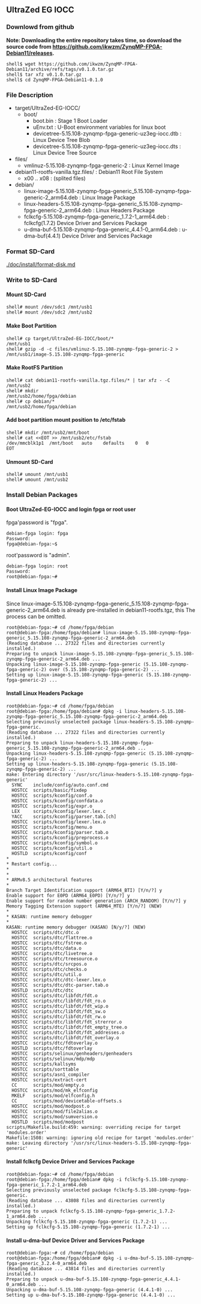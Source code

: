 ## UltraZed EG IOCC

### Downlowd from github

**Note: Downloading the entire repository takes time, so download the source code from https://github.com/ikwzm/ZynqMP-FPGA-Debian11/releases.**

```console
shell$ wget https://github.com/ikwzm/ZynqMP-FPGA-Debian11/archive/refs/tags/v0.1.0.tar.gz
shell$ tar xfz v0.1.0.tar.gz
shell$ cd ZynqMP-FPGA-Debian11-0.1.0
```

### File Description

 * target/UltraZed-EG-IOCC/
   + boot/
     - boot.bin                                                 : Stage 1 Boot Loader
     - uEnv.txt                                                 : U-Boot environment variables for linux boot
     - devicetree-5.15.108-zynqmp-fpga-generic-uz3eg-iocc.dtb   : Linux Device Tree Blob   
     - devicetree-5.15.108-zynqmp-fpga-generic-uz3eg-iocc.dts   : Linux Device Tree Source
 * files/
     - vmlinuz-5.15.108-zynqmp-fpga-generic-2                   : Linux Kernel Image
 * debian11-rootfs-vanilla.tgz.files/                           : Debian11 Root File System
   + x00 .. x08                                                 : (splited files)
 * debian/
   - linux-image-5.15.108-zynqmp-fpga-generic_5.15.108-zynqmp-fpga-generic-2_arm64.deb   : Linux Image Package
   - linux-headers-5.15.108-zynqmp-fpga-generic_5.15.108-zynqmp-fpga-generic-2_arm64.deb : Linux Headers Package
   - fclkcfg-5.15.108-zynqmp-fpga-generic_1.7.2-1_arm64.deb     : fclkcfg(1.7.2) Device Driver and Services Package
   - u-dma-buf-5.15.108-zynqmp-fpga-generic_4.4.1-0_arm64.deb   : u-dma-buf(4.4.1) Device Driver and Services Package
 
### Format SD-Card

[./doc/install/format-disk.md](format-disk.md)

### Write to SD-Card

#### Mount SD-Card

```console
shell# mount /dev/sdc1 /mnt/usb1
shell# mount /dev/sdc2 /mnt/usb2
```
#### Make Boot Partition

```console
shell# cp target/UltraZed-EG-IOCC/boot/*                         /mnt/usb1
shell# gzip -d -c files/vmlinuz-5.15.108-zynqmp-fpga-generic-2 > /mnt/usb1/image-5.15.108-zynqmp-fpga-generic
```

#### Make RootFS Partition

```console
shell# cat debian11-rootfs-vanilla.tgz.files/* | tar xfz - -C /mnt/usb2
shell# mkdir                                                  /mnt/usb2/home/fpga/debian
shell# cp debian/*                                            /mnt/usb2/home/fpga/debian
```

#### Add boot partition mount position to /etc/fstab

```console
shell# mkdir /mnt/usb2/mnt/boot
shell# cat <<EOT >> /mnt/usb2/etc/fstab
/dev/mmcblk1p1	/mnt/boot	auto	defaults	0	0
EOT
```

#### Unmount SD-Card

```console
shell# umount /mnt/usb1
shell# umount /mnt/usb2
```

### Install Debian Packages

#### Boot UltraZed-EG-IOCC and login fpga or root user

fpga'password is "fpga".

```console
debian-fpga login: fpga
Password:
fpga@debian-fpga:~$
```

root'password is "admin".

```console
debian-fpga login: root
Password:
root@debian-fpga:~#
```

#### Install Linux Image Package

Since linux-image-5.15.108-zynqmp-fpga-generic_5.15.108-zynqmp-fpga-generic-2_arm64.deb is already pre-installed in debian11-rootfs.tgz, this The process can be omitted.

```console
root@debian-fpga:~# cd /home/fpga/debian
root@debian-fpga:/home/fpga/debian# linux-image-5.15.108-zynqmp-fpga-generic_5.15.108-zynqmp-fpga-generic-2_arm64.deb
(Reading database ... 27322 files and directories currently installed.)
Preparing to unpack linux-image-5.15.108-zynqmp-fpga-generic_5.15.108-zynqmp-fpga-generic-2_arm64.deb ...
Unpacking linux-image-5.15.108-zynqmp-fpga-generic (5.15.108-zynqmp-fpga-generic-2) over (5.15.108-zynqmp-fpga-generic-2) ...
Setting up linux-image-5.15.108-zynqmp-fpga-generic (5.15.108-zynqmp-fpga-generic-2) ...
```

#### Install Linux Headers Package

```console
root@debian-fpga:~# cd /home/fpga/debian
root@debian-fpga:/home/fpga/debian# dpkg -i linux-headers-5.15.108-zynqmp-fpga-generic_5.15.108-zynqmp-fpga-generic-2_arm64.deb
Selecting previously unselected package linux-headers-5.15.108-zynqmp-fpga-generic.
(Reading database ... 27322 files and directories currently installed.)
Preparing to unpack linux-headers-5.15.108-zynqmp-fpga-generic_5.15.108-zynqmp-fpga-generic-2_arm64.deb ...
Unpacking linux-headers-5.15.108-zynqmp-fpga-generic (5.15.108-zynqmp-fpga-generic-2) ...
Setting up linux-headers-5.15.108-zynqmp-fpga-generic (5.15.108-zynqmp-fpga-generic-2) ...
make: Entering directory '/usr/src/linux-headers-5.15.108-zynqmp-fpga-generic'
  SYNC    include/config/auto.conf.cmd
  HOSTCC  scripts/basic/fixdep
  HOSTCC  scripts/kconfig/conf.o
  HOSTCC  scripts/kconfig/confdata.o
  HOSTCC  scripts/kconfig/expr.o
  LEX     scripts/kconfig/lexer.lex.c
  YACC    scripts/kconfig/parser.tab.[ch]
  HOSTCC  scripts/kconfig/lexer.lex.o
  HOSTCC  scripts/kconfig/menu.o
  HOSTCC  scripts/kconfig/parser.tab.o
  HOSTCC  scripts/kconfig/preprocess.o
  HOSTCC  scripts/kconfig/symbol.o
  HOSTCC  scripts/kconfig/util.o
  HOSTLD  scripts/kconfig/conf
*
* Restart config...
*
*
* ARMv8.5 architectural features
*
Branch Target Identification support (ARM64_BTI) [Y/n/?] y
Enable support for E0PD (ARM64_E0PD) [Y/n/?] y
Enable support for random number generation (ARCH_RANDOM) [Y/n/?] y
Memory Tagging Extension support (ARM64_MTE) [Y/n/?] (NEW)
*
* KASAN: runtime memory debugger
*
KASAN: runtime memory debugger (KASAN) [N/y/?] (NEW)
  HOSTCC  scripts/dtc/dtc.o
  HOSTCC  scripts/dtc/flattree.o
  HOSTCC  scripts/dtc/fstree.o
  HOSTCC  scripts/dtc/data.o
  HOSTCC  scripts/dtc/livetree.o
  HOSTCC  scripts/dtc/treesource.o
  HOSTCC  scripts/dtc/srcpos.o
  HOSTCC  scripts/dtc/checks.o
  HOSTCC  scripts/dtc/util.o
  HOSTCC  scripts/dtc/dtc-lexer.lex.o
  HOSTCC  scripts/dtc/dtc-parser.tab.o
  HOSTLD  scripts/dtc/dtc
  HOSTCC  scripts/dtc/libfdt/fdt.o
  HOSTCC  scripts/dtc/libfdt/fdt_ro.o
  HOSTCC  scripts/dtc/libfdt/fdt_wip.o
  HOSTCC  scripts/dtc/libfdt/fdt_sw.o
  HOSTCC  scripts/dtc/libfdt/fdt_rw.o
  HOSTCC  scripts/dtc/libfdt/fdt_strerror.o
  HOSTCC  scripts/dtc/libfdt/fdt_empty_tree.o
  HOSTCC  scripts/dtc/libfdt/fdt_addresses.o
  HOSTCC  scripts/dtc/libfdt/fdt_overlay.o
  HOSTCC  scripts/dtc/fdtoverlay.o
  HOSTLD  scripts/dtc/fdtoverlay
  HOSTCC  scripts/selinux/genheaders/genheaders
  HOSTCC  scripts/selinux/mdp/mdp
  HOSTCC  scripts/kallsyms
  HOSTCC  scripts/sorttable
  HOSTCC  scripts/asn1_compiler
  HOSTCC  scripts/extract-cert
  CC      scripts/mod/empty.o
  HOSTCC  scripts/mod/mk_elfconfig
  MKELF   scripts/mod/elfconfig.h
  CC      scripts/mod/devicetable-offsets.s
  HOSTCC  scripts/mod/modpost.o
  HOSTCC  scripts/mod/file2alias.o
  HOSTCC  scripts/mod/sumversion.o
  HOSTLD  scripts/mod/modpost
scripts/Makefile.build:459: warning: overriding recipe for target 'modules.order'
Makefile:1508: warning: ignoring old recipe for target 'modules.order'
make: Leaving directory '/usr/src/linux-headers-5.15.108-zynqmp-fpga-generic'
```

#### Install fclkcfg Device Driver and Services Package

```console
root@debian-fpga:~# cd /home/fpga/debian
root@debian-fpga:/home/fpga/debian# dpkg -i fclkcfg-5.15.108-zynqmp-fpga-generic_1.7.2-1_arm64.deb
Selecting previously unselected package fclkcfg-5.15.108-zynqmp-fpga-generic.
(Reading database ... 43808 files and directories currently installed.)
Preparing to unpack fclkcfg-5.15.108-zynqmp-fpga-generic_1.7.2-1_arm64.deb ...
Unpacking fclkcfg-5.15.108-zynqmp-fpga-generic (1.7.2-1) ...
Setting up fclkcfg-5.15.108-zynqmp-fpga-generic (1.7.2-1) ...
```

#### Install u-dma-buf Device Driver and Services Package

```console
root@debian-fpga:~# cd /home/fpga/debian
root@debian-fpga:/home/fpga/debian# dpkg -i u-dma-buf-5.15.108-zynqmp-fpga-generic_3.2.4-0_arm64.deb
(Reading database ... 43814 files and directories currently installed.)
Preparing to unpack u-dma-buf-5.15.108-zynqmp-fpga-generic_4.4.1-0_arm64.deb ...
Unpacking u-dma-buf-5.15.108-zynqmp-fpga-generic (4.4.1-0) ...
Setting up u-dma-buf-5.15.108-zynqmp-fpga-generic (4.4.1-0) ...
```


